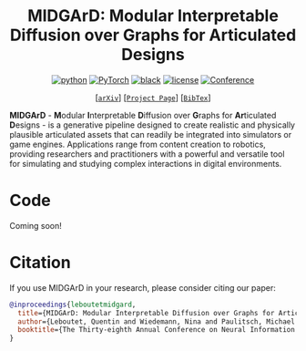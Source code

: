 <div align="center">

# MIDGArD: Modular Interpretable Diffusion over Graphs for Articulated Designs

[![python](https://img.shields.io/badge/-Python_3.10-blue?logo=python&logoColor=white)](https://www.python.org/downloads/release/python-3104/)
<a href="https://pytorch.org/get-started/locally/"><img alt="PyTorch" src="https://img.shields.io/badge/PyTorch%202.1.0-ee4c2c?logo=pytorch&logoColor=white"></a>
[![black](https://img.shields.io/badge/Code%20Style-Black-black.svg?labelColor=gray)](https://black.readthedocs.io/en/stable/)
[![license](https://img.shields.io/badge/License-MIT-green.svg?labelColor=gray)](https://github.com/quentin-leboutet/MIDGArD/blob/main/LICENSE)
[![Conference](http://img.shields.io/badge/NeurIPS-2024-4b44ce.svg)](https://neurips.cc)


[[`arXiv`](https://google.com)]
[[`Project Page`](https://quentin-leboutet.github.io/MIDGArD/)]
[[`BibTex`](#citation)]

</div>

**MIDGArD** - **M**odular **I**nterpretable **D**iffusion over **G**raphs for **Ar**ticulated **D**esigns - is a generative pipeline designed to create realistic and physically plausible articulated assets that can readily be integrated into simulators or game engines. Applications range from content creation to robotics, providing researchers and practitioners with a powerful and versatile tool for simulating and studying complex interactions in digital environments.

# Code

Coming soon!

# Citation

If you use MIDGArD in your research, please consider citing our paper:
```bibtex
@inproceedings{leboutetmidgard,
  title={MIDGArD: Modular Interpretable Diffusion over Graphs for Articulated Designs},
  author={Leboutet, Quentin and Wiedemann, Nina and Paulitsch, Michael and Yuan, Kai and others},
  booktitle={The Thirty-eighth Annual Conference on Neural Information Processing Systems}
}
```
